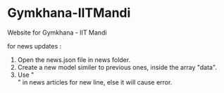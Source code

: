 # Gymkhana-IITMandi
Website for Gymkhana - IIT Mandi

for news updates :
  1. Open the news.json file in news folder.
  2. Create a new model similer to previous ones, inside the array "data".
  3. Use "<br>" in news articles for new line, else it will cause error. 
